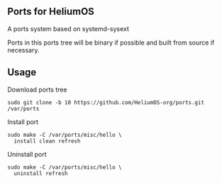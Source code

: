 ## Ports for HeliumOS

A ports system based on systemd-sysext

Ports in this ports tree will be binary if possible and built from source if necessary.

## Usage

Download ports tree

```shell
sudo git clone -b 10 https://github.com/HeliumOS-org/ports.git /var/ports
```

Install port
```
sudo make -C /var/ports/misc/hello \
  install clean refresh
```

Uninstall port
```
sudo make -C /var/ports/misc/hello \
  uninstall refresh
```
